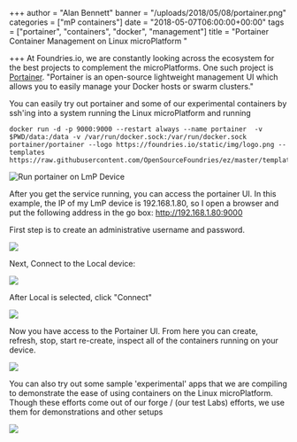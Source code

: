 +++
author = "Alan Bennett"
banner = "/uploads/2018/05/08/portainer.png"
categories = ["mP containers"]
date = "2018-05-07T06:00:00+00:00"
tags = ["portainer", "containers", "docker", "management"]
title = "Portainer Container Management on Linux microPlatform "

+++
At Foundries.io, we are constantly looking across the ecosystem  for the best projects to complement the microPlatforms.  One such project is [Portainer](https://portainer.io "Portainer"). "Portainer is an open-source lightweight management UI which allows you to easily manage your Docker hosts or swarm clusters."

<!--more-->

You can easily try out portainer and some of our experimental containers by ssh'ing into a system running the Linux microPlatform and running

    docker run -d -p 9000:9000 --restart always --name portainer  -v $PWD/data:/data -v /var/run/docker.sock:/var/run/docker.sock portainer/portainer --logo https://foundries.io/static/img/logo.png --templates https://raw.githubusercontent.com/OpenSourceFoundries/ez/master/templates.json

![](/uploads/2018/05/08/runportainer.png "Run portainer on LmP Device")

After you get the service running, you can access the portainer UI.  In this example, the IP of my LmP device is 192.168.1.80, so I open a browser and put the following address in the go box: http://192.168.1.80:9000

First step is to create an administrative username and password.

![](/uploads/2018/05/08/create-account.png)

Next, Connect to the Local device:

![](/uploads/2018/05/08/connect-local.png)

After Local is selected, click "Connect"

![](/uploads/2018/05/08/connect-locally.png)

Now you have access to the Portainer UI.  From here you can create, refresh, stop, start re-create, inspect all of the containers running on your device.

![](/uploads/2018/05/08/front-page.png)

You can also try out some sample 'experimental' apps that we are compiling to demonstrate the ease of using containers on the Linux microPlatform.  Though these efforts come out of our forge / (our test Labs) efforts, we use them for demonstrations and other setups

![](/uploads/2018/05/08/experimental-apps.png)
